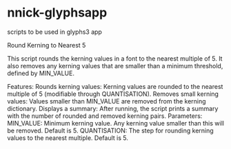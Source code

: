 # nnick-glyphsapp
scripts to be used in glyphs3 app




Round Kerning to Nearest 5

This script rounds the kerning values in a font to the nearest multiple of 5. It also removes any kerning values that are smaller than a minimum threshold, defined by MIN_VALUE.

Features:
Rounds kerning values: Kerning values are rounded to the nearest multiple of 5 (modifiable through QUANTISATION).
Removes small kerning values: Values smaller than MIN_VALUE are removed from the kerning dictionary.
Displays a summary: After running, the script prints a summary with the number of rounded and removed kerning pairs.
Parameters:
MIN_VALUE: Minimum kerning value. Any kerning value smaller than this will be removed. Default is 5.
QUANTISATION: The step for rounding kerning values to the nearest multiple. Default is 5.
